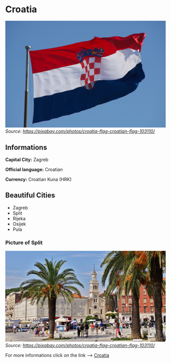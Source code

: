 # Croatia
![Croatian Flag](resources/images/flag.jpg)
*Source: https://pixabay.com/photos/croatia-flag-croatian-flag-103110/*

## Informations
**Capital City:** Zagreb

**Official language:** Croatian

**Currency:** Croatian Kuna (HRK)

## Beautiful Cities
* Zagreb
* Split
* Rijeka
* Osijek
* Pula

### Picture of Split
![Split](resources/images/Split.jpg)
*Source: https://pixabay.com/photos/croatia-flag-croatian-flag-103110/*

For more informations click on the link --> [Croatia](https://en.wikipedia.org/wiki/Croatia)
